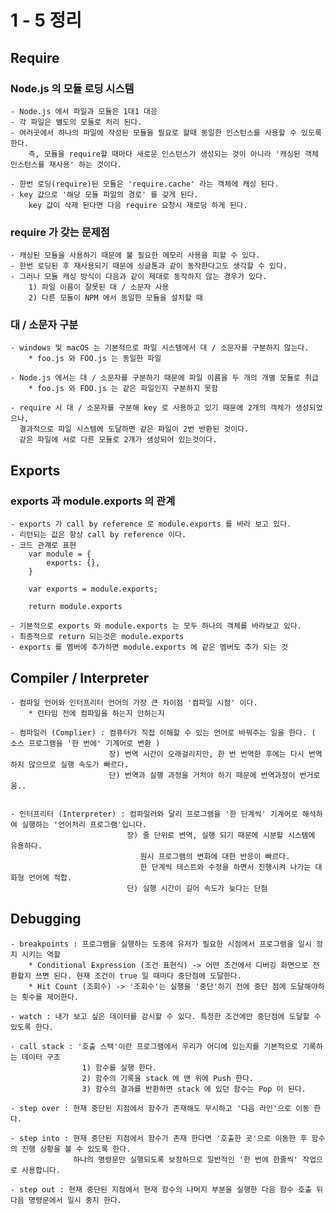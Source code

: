 # 1 - 5 정리 

## Require

### Node.js 의 모듈 로딩 시스템
    
    - Node.js 에서 파일과 모듈은 1대1 대응
    - 각 파일은 별도의 모듈로 처리 된다.
    - 여러곳에서 하나의 파일에 작성된 모듈을 필요로 할때 동일한 인스턴스를 사용할 수 있도록 한다.
        즉, 모듈을 require할 때마다 새로운 인스턴스가 생성되는 것이 아니라 '캐싱된 객체 인스턴스를 재사용' 하는 것이다.
    
    - 한번 로딩(require)된 모듈은 'require.cache' 라는 객체에 캐싱 된다.
    - key 값으로 '해당 모듈 파일의 경로' 를 갖게 된다.
        key 값이 삭제 된다면 다음 require 요청시 재로딩 하게 된다.
        
### require 가 갖는 문제점
 
    - 캐싱된 모듈을 사용하기 때문에 불 필요한 메모리 사용을 피할 수 있다.
    - 한번 로딩된 후 재사용되기 때문에 싱글톤과 같이 동작한다고도 생각할 수 있다.
    - 그러나 모듈 캐싱 방식이 다음과 같이 제대로 동작하지 않는 경우가 있다.
        1) 파일 이름이 잘못된 대 / 소문자 사용
        2) 다른 모듈이 NPM 에서 동일한 모듈을 설치할 때
        
### 대 / 소문자 구분

    - windows 및 macOS 는 기본적으로 파일 시스템에서 대 / 소문자를 구분하지 않는다.
        * foo.js 와 FOO.js 는 동일한 파일
        
    - Node.js 에서는 대 / 소문자를 구분하기 때문에 파일 이름을 두 개의 개별 모듈로 취급
        * foo.js 와 FOO.js 는 같은 파일인지 구분하지 못함
    
    - require 시 대 / 소문자를 구분해 key 로 사용하고 있기 때문에 2개의 객체가 생성되었으나,
      결과적으로 파일 시스템에 도달하면 같은 파일이 2번 반환된 것이다.
      같은 파일에 서로 다른 모듈로 2개가 생성되어 있는것이다.

## Exports

### exports 과 module.exports 의 관계
 
    - exports 가 call by reference 로 module.exports 를 바라 보고 있다.
    - 리턴되는 값은 항상 call by reference 이다.
    - 코드 관계로 표현 
        var module = { 
            exports: {}, 
        }
        
        var exports = module.exports;
        
        return module.exports
        
    - 기본적으로 exports 와 module.exports 는 모두 하나의 객체를 바라보고 있다.
    - 최종적으로 return 되는것은 module.exports
    - exports 를 멤버에 추가하면 module.exports 에 같은 멤버도 추가 되는 것
      
## Compiler / Interpreter
    
    - 컴파일 언어와 인터프리터 언어의 가장 큰 차이점 '컴파일 시점' 이다.
        * 런타임 전에 컴파일을 하는지 안하는지
        
    - 컴파일러 (Complier) : 컴퓨터가 직접 이해할 수 있는 언어로 바꿔주는 일을 한다. ( 소스 프로그램을 '한 번에' 기계어로 변환 )
                          장) 번역 시간이 오래걸리지만, 한 번 번역한 후에는 다시 번역하지 않으므로 실행 속도가 빠르다.
                          단) 번역과 실행 과정을 거처야 하기 때문에 번역과정이 번거로움..
                          
                          
    - 인터프리터 (Interpreter) : 컴파일러와 달리 프로그램을 '한 단계씩' 기계어로 해석하여 실행하는 '언어처리 프로그램'입니다.
                              장) 줄 단위로 변역, 실행 되기 때문에 시분할 시스템에 유용하다.
                                 원시 프로그램의 변화에 대한 반응이 빠르다.
                                 한 단계씩 테스트와 수정을 하면서 진행시켜 나가는 대화형 언어에 적합.
                              단) 실행 시간이 길어 속도가 늦다는 단점


## Debugging

    - breakpoints : 프로그램을 실행하는 도중에 유저가 필요한 시점에서 프로그램을 일시 정지 시키는 역할
        * Conditional Expression (조건 표현식) -> 어떤 조건에서 디버깅 화면으로 전환할지 쓰면 된다. 현재 조건이 true 일 때마다 중단점에 도달한다.
        * Hit Count (조회수) -> '조회수'는 실행을 '중단'하기 전에 중단 점에 도달해야하는 횟수를 제어한다.
     
    - watch : 내가 보고 싶은 데이터를 감시할 수 있다. 특정한 조건에만 중단점에 도달할 수 있도록 한다.
    
    - call stack : '호출 스택'이란 프로그램에서 우리가 어디에 있는지를 기본적으로 기록하는 데이터 구조
                    1) 함수를 실행 한다.
                    2) 함수의 기록을 stack 에 맨 위에 Push 한다.
                    3) 함수의 결과를 반환하면 stack 에 있던 함수는 Pop 이 된다. 
    
    - step over : 현재 중단된 지점에서 함수가 존재해도 무시하고 '다음 라인'으로 이동 한다.
    
    - step into : 현재 중단된 지점에서 함수가 존재 한다면 '호출한 곳'으로 이동한 후 함수의 진행 상황을 볼 수 있도록 한다.
                  하나의 명령문만 실행되도록 보장하므로 일반적인 '한 번에 한줄씩' 작업으로 사용합니다.
    
    - step out : 현재 중단된 지점에서 현재 함수의 나머지 부분을 실행한 다음 함수 호출 뒤 다음 명령문에서 일시 중지 한다.
